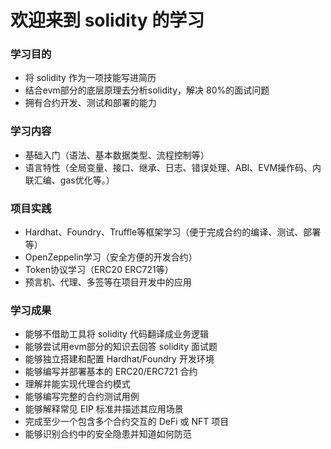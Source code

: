 # 欢迎来到 solidity 的学习

### 学习目的

- 将 solidity 作为一项技能写进简历
- 结合evm部分的底层原理去分析solidity，解决 80%的面试问题
- 拥有合约开发、测试和部署的能力


### 学习内容

- 基础入门（语法、基本数据类型、流程控制等）
- 语言特性（全局变量、接口、继承、日志、错误处理、ABI、EVM操作码、内联汇编、gas优化等。）



### 项目实践

- Hardhat、Foundry、Truffle等框架学习（便于完成合约的编译、测试、部署等）
- OpenZeppelin学习（安全方便的开发合约）
- Token协议学习（ERC20 ERC721等）
- 预言机、代理、多签等在项目开发中的应用



### 学习成果

- 能够不借助工具将 solidity 代码翻译成业务逻辑
- 能够尝试用evm部分的知识去回答 solidity 面试题
- 能够独立搭建和配置 Hardhat/Foundry 开发环境
- 能够编写并部署基本的 ERC20/ERC721 合约
- 理解并能实现代理合约模式
- 能够编写完整的合约测试用例
- 能够解释常见 EIP 标准并描述其应用场景
- 完成至少一个包含多个合约交互的 DeFi 或 NFT 项目
- 能够识别合约中的安全隐患并知道如何防范
